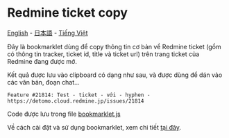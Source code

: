 # Redmine ticket copy

[English](README.en.md) - [日本語](README.ja.md) - [Tiếng Việt](README.md)

Đây là bookmarklet dùng để copy thông tin cơ bản về Redmine ticket (gồm có thông tin tracker, ticket id, title và ticket url) trên trang ticket của Redmine đang được mở.

Kết quả được lưu vào clipboard có dạng như sau, và được dùng để dán vào các văn bản, đoạn chat...
```
Feature #21814: Test - ticket - với - hyphen -
https://detomo.cloud.redmine.jp/issues/21814
```

Code được lưu trong file [bookmarklet.js](bookmarklet.js)

Về cách cài đặt và sử dụng bookmarklet, xem chi tiết [tại đây](../../README.md).